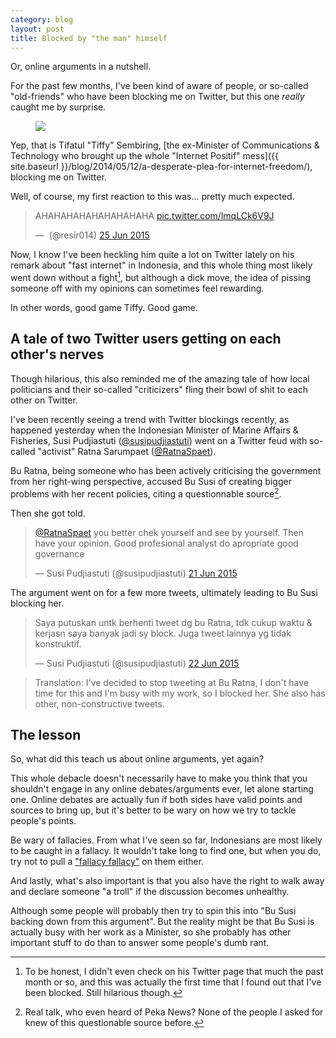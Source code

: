 ```yaml
---
category: blog
layout: post
title: Blocked by "the man" himself
---
```


<p class="lead">Or, online arguments in a nutshell.</p>

For the past few months, I've been kind of aware of people, or so-called "old-friends" who have been blocking me on Twitter, but this one *really* caught me by surprise.

<figure>
  <img src="{{ site.baseurl }}/public/images/blog/tiffysembiring/2015-06-25_19-06-28.png">
</figure>

Yep, that is Tifatul "Tiffy" Sembiring, [the ex-Minister of Communications & Technology who brought up the whole "Internet Positif" mess]({{ site.baseurl }}/blog/2014/05/12/a-desperate-plea-for-internet-freedom/), blocking me on Twitter.

Well, of course, my first reaction to this was... pretty much expected.

<blockquote class="twitter-tweet"><p>AHAHAHAHAHAHAHAHAHA <a href="http://t.co/lmqLCk6V9J">pic.twitter.com/lmqLCk6V9J</a></p>— ️ (@resir014) <a href="https://twitter.com/resir014/status/613936272751460352">25 Jun 2015</a></blockquote>

Now, I know I've been heckling him quite a lot on Twitter lately on his remark about "fast internet" in Indonesia, and this whole thing most likely went down without a fight[^fn-1], but although a dick move, the idea of pissing someone off with my opinions can sometimes feel rewarding.

In other words, good game Tiffy. Good game.

## A tale of two Twitter users getting on each other's nerves

Though hilarious, this also reminded me of the amazing tale of how local politicians and their so-called "criticizers" fling their bowl of shit to each other on Twitter.

I've been recently seeing a trend with Twitter blockings recently, as happened yesterday when the Indonesian Minister of Marine Affairs & Fisheries, Susi Pudjiastuti ([@susipudjiastuti](https://twitter.com/susipudjiastuti)) went on a Twitter feud with so-called "activist" Ratna Sarumpaet ([@RatnaSpaet](https://twitter.com/RatnaSpaet)).

Bu Ratna, being someone who has been actively criticising the government from her right-wing perspective, accused Bu Susi of creating bigger problems with her recent policies, citing a questionnable source[^fn-2].

Then she got told.

<blockquote class="twitter-tweet"><p><a href="https://twitter.com/RatnaSpaet">@RatnaSpaet</a> you better chek yourself and see by yourself. Then have your opinion. Good profesional analyst do apropriate good governance</p>— Susi Pudjiastuti (@susipudjiastuti) <a href="https://twitter.com/susipudjiastuti/status/612455564988190721">21 Jun 2015</a></blockquote>

The argument went on for a few more tweets, ultimately leading to Bu Susi blocking her.

<blockquote class="twitter-tweet"><p>Saya putuskan untk berhenti tweet dg bu Ratna, tdk cukup waktu & kerjasn saya banyak jadi sy block. Juga tweet lainnya yg tidak konstruktif.</p>— Susi Pudjiastuti (@susipudjiastuti) <a href="https://twitter.com/susipudjiastuti/status/612827222211063808">22 Jun 2015</a></blockquote>

> Translation: I've decided to stop tweeting at Bu Ratna, I don't have time for this and I'm busy with my work, so I blocked her. She also has other, non-constructive tweets.

## The lesson

So, what did this teach us about online arguments, yet again?

This whole debacle doesn't necessarily have to make you think that you shouldn't engage in any online debates/arguments ever, let alone starting one. Online debates are actually fun if both sides have valid points and sources to bring up, but it's better to be wary on how we try to tackle people's points.

Be wary of fallacies. From what I've seen so far, Indonesians are most likely to be caught in a fallacy. It wouldn't take long to find one, but when you do, try not to pull a ["fallacy fallacy"](https://www.youtube.com/watch?v=oGBO-WMrlIQ) on them either.

And lastly, what's also important is that you also have the right to walk away and declare someone "a troll" if the discussion becomes unhealthy.

Although some people will probably then try to spin this into "Bu Susi backing down from this argument". But the reality might be that Bu Susi is actually busy with her work as a Minister, so she probably has other important stuff to do than to answer some people's dumb rant.

[^fn-1]: To be honest, I didn't even check on his Twitter page that much the past month or so, and this was actually the first time that I found out that I've been blocked. Still hilarious though.
[^fn-2]: Real talk, who even heard of Peka News? None of the people I asked for knew of this questionable source before.
